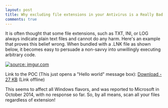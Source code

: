 ```yaml
---
layout: post
title: Why excluding file extensions in your Antivirus is a Really Bad Idea
comments: true
---
```



It is often thought that some file extensions, such as TXT, INI, or LOG always indicate plain text files and cannot do any harm. Here's an example that proves this belief wrong. When bundled with a .LNK file as shown below, it becomes easy to persuade a non-savvy into unwillingly executing arbitrary code.

<a href="http://imgur.com/1Eb1G57"><img src="http://i.imgur.com/1Eb1G57.png" title="source: imgur.com" /></a>


Link to the POC (This just opens a "Hello world" message box):  <A href=http://trax.x10.mx/>Download - 27 KB</A> (Link offline)


This seems to affect all Windows flavors, and was reported to Microsoft in October 2014, with no response so far. So, by all means, scan all your files regardless of extension!

